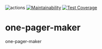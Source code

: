![actions](https://github.com/Greek-Academy/one-pager-maker/actions/workflows/deploy-production.yml/badge.svg)
[![Maintainability](https://api.codeclimate.com/v1/badges/0f4d9c3b8a049eccdb62/maintainability)](https://codeclimate.com/github/Greek-Academy/one-pager-maker/maintainability)
[![Test Coverage](https://api.codeclimate.com/v1/badges/0f4d9c3b8a049eccdb62/test_coverage)](https://codeclimate.com/github/Greek-Academy/one-pager-maker/test_coverage)

# one-pager-maker

one-pager-maker
